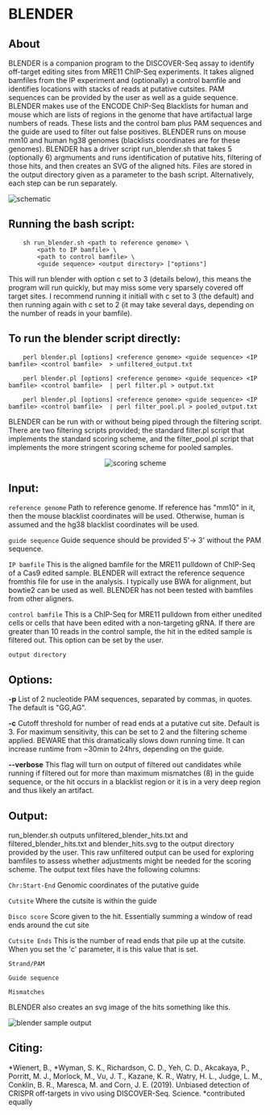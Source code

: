 # **BLENDER**
## About

BLENDER is a companion program to the DISCOVER-Seq assay to identify off-target editing sites from MRE11 ChIP-Seq experiments.  It takes aligned bamfiles from the IP experiment and (optionally) a control bamfile and identifies locations with stacks of reads at putative cutsites. PAM sequences can be provided by the user as well as a guide sequence. BLENDER makes use of the ENCODE ChIP-Seq Blacklists for human and mouse which are lists of regions in the genome that have artifactual large numbers of reads. These lists and the control bam plus PAM sequences and the guide are used to filter out false positives.  BLENDER runs on mouse mm10 and human hg38 genomes (blacklists coordinates are for these genomes). 
BLENDER has a driver script run_blender.sh that takes 5 (optionally 6) argmuments and runs identification of putative hits, filtering of those hits, and then creates an SVG of the aligned hits. Files are stored in the output directory given as a parameter to the bash script.
Alternatively, each step can be run separately. 

![schematic](https://github.com/staciawyman/blender/blob/master/BLENDER_schematic.png)

## Running the bash script:

        sh run_blender.sh <path to reference genome> \
            <path to IP bamfile> \
            <path to control bamfile> \
            <guide sequence> <output directory> ["options"]

This will run blender with option c set to 3 (details below), this means the program will run quickly, but may miss some very sparsely covered off target sites. I recommend running it initiall with c set to 3 (the default) and then running again with c set to 2 (it may take several days, depending on the number of reads in your bamfile). 

## To run the blender script directly:

        perl blender.pl [options] <reference genome> <guide sequence> <IP bamfile> <control bamfile>  > unfiltered_output.txt

        perl blender.pl [options] <reference genome> <guide sequence> <IP bamfile> <control bamfile>  | perl filter.pl > output.txt

        perl blender.pl [options] <reference genome> <guide sequence> <IP bamfile> <control bamfile>  | perl filter_pool.pl > pooled_output.txt

BLENDER can be run with or without being piped through the filtering script. There are two filtering scripts provided; the standard filter.pl script that implements the standard scoring scheme, and the filter_pool.pl script that implements the more stringent scoring scheme for pooled samples.
<CENTER>

![scoring scheme](https://github.com/staciawyman/blender/blob/master/scoring_scheme.png)

</CENTER>

## Input:

`reference genome`	Path to reference genome. If reference has "mm10" in it, then the mouse blacklist coordinates will be used. Otherwise, human is assumed and the hg38 blacklist coordinates will be used.

`guide sequence`	Guide sequence should be provided 5'-> 3' without the PAM sequence.

`IP bamfile`	This is the aligned bamfile for the MRE11 pulldown of ChIP-Seq of a Cas9 edited sample. BLENDER will extract the reference sequence fromthis file for use in the analysis. I typically use BWA for alignment, but bowtie2 can be used as well. BLENDER has not been tested with bamfiles from other aligners.

`control bamfile`	This is a ChIP-Seq for MRE11 pulldown from either unedited cells or cells that have been edited with a non-targeting gRNA. If there are greater than 10 reads in the control sample, the hit in the edited sample is filtered out. This option can be set by the user.

`output directory`


## Options:

**-p**	List of 2 nucleotide PAM sequences, separated by commas, in quotes. The default is "GG,AG".

**-c**	Cutoff threshold for number of read ends at a putative cut site. Default is 3. For maximum sensitivity, this can be set to 2 and the filtering scheme applied. BEWARE that this dramatically slows down running time. It can increase runtime from ~30min to 24hrs, depending on the guide.

**--verbose** This flag will turn on output of filtered out candidates while running if filtered out for more than maximum mismatches (8) in the guide sequence, or the hit occurs in a blacklist region or it is in a very deep region and thus likely an artifact.


## Output:

run_blender.sh outputs unfiltered_blender_hits.txt and filtered_blender_hits.txt and blender_hits.svg to the output directory provided by the user. This raw unfiltered output can be used for exploring bamfiles to assess whether adjustments might be needed for the scoring scheme. The output text files have the following columns: 

`Chr:Start-End`  Genomic coordinates of the putative guide

`Cutsite`  Where the cutsite is within the guide

`Disco score` Score given to the hit. Essentially summing a window of read ends around the cut site

`Cutsite Ends` This is the number of read ends that pile up at the cutsite. When you set the 'c' parameter, it is this value that is set. 

`Strand/PAM`

`Guide sequence`

`Mismatches`

BLENDER also creates an svg image of the hits something like this.

![blender sample output](https://github.com/staciawyman/blender/blob/master/blender_hits.png)


## Citing: 
*Wienert, B., *Wyman, S. K., Richardson, C. D., Yeh, C. D., Akcakaya, P., Porritt, M. J., Morlock, M., Vu, J. T., Kazane, K. R., Watry, H. L., Judge, L. M., Conklin, B. R., Maresca, M. and Corn, J. E. (2019). Unbiased detection of CRISPR off-targets in vivo using DISCOVER-Seq. Science. *contributed equally

